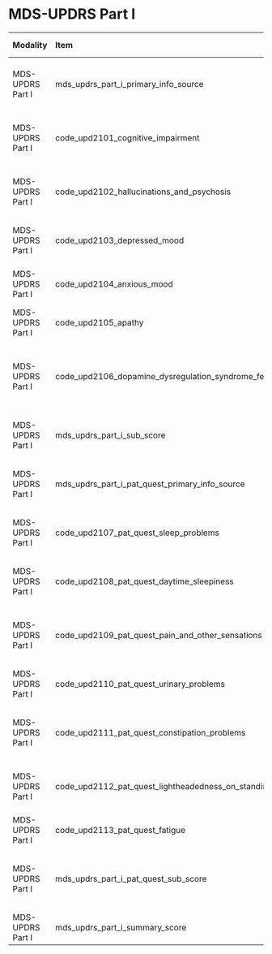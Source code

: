# MDS-UPDRS Part I

| Modality         | Item                                                  | Description                                                              | ItemType   | Required   | Values              |   Unnamed: 13 |
|:-----------------|:------------------------------------------------------|:-------------------------------------------------------------------------|:-----------|:-----------|:--------------------|--------------:|
| MDS-UPDRS Part I | mds_updrs_part_i_primary_info_source                  | MDS-UPDRS Part I Questions 1-6 Primary Source Of Information             | string     | nullable   | nan                 |           nan |
| MDS-UPDRS Part I | code_upd2101_cognitive_impairment                     | 1.01 MDS-UPDRS - Cognitive Impairment (UPD2101)                          | integer    | nullable   | y.isin([0,1,2,3,4]) |           nan |
| MDS-UPDRS Part I | code_upd2102_hallucinations_and_psychosis             | 1.02 MDS-UPDRS - Hallucinations and Psychosis (UPD2102)                  | integer    | nullable   | y.isin([0,1,2,3,4]) |           nan |
| MDS-UPDRS Part I | code_upd2103_depressed_mood                           | 1.03 MDS-UPDRS - Depressed Mood (UPD2103)                                | integer    | nullable   | y.isin([0,1,2,3,4]) |           nan |
| MDS-UPDRS Part I | code_upd2104_anxious_mood                             | 1.04 MDS-UPDRS - Anxious Mood (UPD2104)                                  | integer    | nullable   | y.isin([0,1,2,3,4]) |           nan |
| MDS-UPDRS Part I | code_upd2105_apathy                                   | 1.05 MDS-UPDRS - Apathy (UPD2105)                                        | integer    | nullable   | y.isin([0,1,2,3,4]) |           nan |
| MDS-UPDRS Part I | code_upd2106_dopamine_dysregulation_syndrome_features | 1.06 MDS-UPDRS - Features of Dopamine Dysregulation Syndrome (UPD2106)   | integer    | nullable   | y.isin([0,1,2,3,4]) |           nan |
| MDS-UPDRS Part I | mds_updrs_part_i_sub_score                            | MDS-UPDRS Part I Questions 1-6 Summary Sub-Score                         | integer    | nullable   | (y>=0) & (y<=24)    |           nan |
| MDS-UPDRS Part I | mds_updrs_part_i_pat_quest_primary_info_source        | MDS-UPDRS Part I Patient Questionnaire Primary Source Of Information     | string     | nullable   | nan                 |           nan |
| MDS-UPDRS Part I | code_upd2107_pat_quest_sleep_problems                 | 1.07 MDS-UPDRS - Sleep Problems (UPD2107)                                | integer    | nullable   | y.isin([0,1,2,3,4]) |           nan |
| MDS-UPDRS Part I | code_upd2108_pat_quest_daytime_sleepiness             | 1.08 MDS-UPDRS - Daytime Sleepiness (UPD2108)                            | integer    | nullable   | y.isin([0,1,2,3,4]) |           nan |
| MDS-UPDRS Part I | code_upd2109_pat_quest_pain_and_other_sensations      | 1.09 MDS-UPDRS - Pain And Other Sensations (UPD2109)                     | integer    | nullable   | y.isin([0,1,2,3,4]) |           nan |
| MDS-UPDRS Part I | code_upd2110_pat_quest_urinary_problems               | 1.10 MDS-UPDRS - Urinary Problems (UPD2110)                              | integer    | nullable   | y.isin([0,1,2,3,4]) |           nan |
| MDS-UPDRS Part I | code_upd2111_pat_quest_constipation_problems          | 1.11 MDS-UPDRS - Constipation Problems (UPD2111)                         | integer    | nullable   | y.isin([0,1,2,3,4]) |           nan |
| MDS-UPDRS Part I | code_upd2112_pat_quest_lightheadedness_on_standing    | 1.12 MDS-UPDRS - Lightheadedness on Standing (UPD2112)                   | integer    | nullable   | y.isin([0,1,2,3,4]) |           nan |
| MDS-UPDRS Part I | code_upd2113_pat_quest_fatigue                        | 1.13 MDS-UPDRS - Fatigue (UPD2113)                                       | integer    | nullable   | y.isin([0,1,2,3,4]) |           nan |
| MDS-UPDRS Part I | mds_updrs_part_i_pat_quest_sub_score                  | MDS-UPDRS Part I Patient Questionnaire Questions 7-13 Summary  Sub-Score | integer    | nullable   | (y>=0) & (y<=28)    |           nan |
| MDS-UPDRS Part I | mds_updrs_part_i_summary_score                        | MDS-UPDRS Part I Summary Score                                           | integer    | nullable   | (y>=0) & (y<=52)    |           nan |